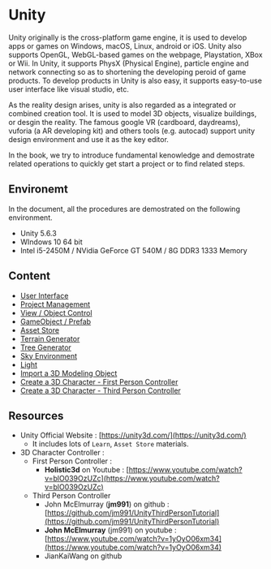 # Unity



Unity originally is the cross-platform game engine, it is used to develop apps or games on Windows, macOS, Linux, android or iOS. Unity also supports OpenGL, WebGL-based games on the webpage, Playstation, XBox or Wii. In Unity, it supports PhysX (Physical Engine), particle engine and network connecting so as to shortening the developing peroid of game products. To develop products in Unity is also easy, it supports easy-to-use user interface like visual studio, etc.



As the reality design arises, unity is also regarded as a integrated or combined creation tool. It is used to model 3D objects, visualize buildings, or desgin the reality. The famous google VR (cardboard, daydreams), vuforia (a AR developing kit) and others tools (e.g. autocad) support unity design environment and use it as the key editor. 



In the book, we try to introduce fundamental kenowledge and demostrate related operations to quickly get start a project or to find related steps. 



## Environemt

In the document, all the procedures are demostrated on the following environment.

* Unity 5.6.3
* WIndows 10 64 bit
* Intel i5-2450M / NVidia GeForce GT 540M / 8G DDR3 1333 Memory





## Content

* [User Interface](ui.md)
* [Project Management](project_management.md)
* [View / Object Control](view_object_control.md)
* [GameObject / Prefab](gameobject_prefab.md)
* [Asset Store](asset_store.md)
* [Terrain Generator](terrain_generator.md)
* [Tree Generator](tree_generator.md)
* [Sky Environment](sky_environment.md)
* [Light](light.md)
* [Import a 3D Modeling Object](import_3d_objects.md)
* [Create a 3D Character - First Person Controller](create_3d_character.md)
* [Create a 3D Character - Third Person Controller](create_3d_character_3rd_person_controller.md)




## Resources

* Unity Official Website : [https://unity3d.com/](https://unity3d.com/)
  * It includes lots of `Learn`, `Asset Store` materials.
* 3D Character Controller :
  * First Person Controller : 
    * **Holistic3d** on Youtube : [https://www.youtube.com/watch?v=blO039OzUZc](https://www.youtube.com/watch?v=blO039OzUZc)
  * Third Person Controller
    * John McElmurray (**jm991**) on github : [https://github.com/jm991/UnityThirdPersonTutorial](https://github.com/jm991/UnityThirdPersonTutorial)
    * **John McElmurray** (jm991) on youtube : [https://www.youtube.com/watch?v=1yOyO06xm34](https://www.youtube.com/watch?v=1yOyO06xm34)
    * JianKaiWang on github

